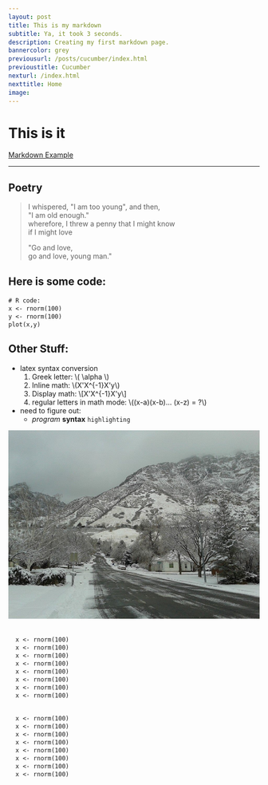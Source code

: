 ```yaml
---
layout: post
title: This is my markdown
subtitle: Ya, it took 3 seconds.
description: Creating my first markdown page.
bannercolor: grey
previousurl: /posts/cucumber/index.html
previoustitle: Cucumber
nexturl: /index.html
nexttitle: Home
image:
---
```



# This is it
[Markdown Example](http://www.unexpected-vortices.com/sw/rippledoc/quick-markdown-example.html)

***


## Poetry

> I whispered, "I am too young", and then,  
> "I am old enough."  
> wherefore, I threw a penny that I might know  
> if I might love  
> 
> "Go and love,  
> go and love, young man."


## Here is some code: 

    # R code:
    x <- rnorm(100)
    y <- rnorm(100)
    plot(x,y)


## Other Stuff:

  - latex syntax conversion
      1. Greek letter: \\( \alpha \\)
      2. Inline math: \\(X'X^{-1}X'y\\)
      3. Display math: \\[X'X^{-1}X'y\\]
      4. regular letters in math mode: \\((x-a)(x-b)... (x-z) = ?\\)
  - need to figure out:
    - *program* **syntax** `highlighting`


![example image](/img/briar.jpg)

<pre><code class="R">
  x <- rnorm(100)
  x <- rnorm(100)
  x <- rnorm(100)
  x <- rnorm(100)
  x <- rnorm(100)
  x <- rnorm(100)
  x <- rnorm(100)
  x <- rnorm(100)
</code></pre>

<pre><code style="padding=0">
  x <- rnorm(100)
  x <- rnorm(100)
  x <- rnorm(100)
  x <- rnorm(100)
  x <- rnorm(100)
  x <- rnorm(100)
  x <- rnorm(100)
  x <- rnorm(100)
</code></pre>
